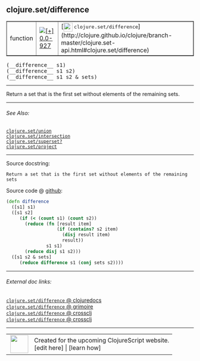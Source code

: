 ## clojure.set/difference



 <table border="1">
<tr>
<td>function</td>
<td><a href="https://github.com/cljsinfo/cljs-api-docs/tree/0.0-927"><img valign="middle" alt="[+] 0.0-927" title="Added in 0.0-927" src="https://img.shields.io/badge/+-0.0--927-lightgrey.svg"></a> </td>
<td>
[<img height="24px" valign="middle" src="http://i.imgur.com/1GjPKvB.png"> <samp>clojure.set/difference</samp>](http://clojure.github.io/clojure/branch-master/clojure.set-api.html#clojure.set/difference)
</td>
</tr>
</table>


 <samp>
(__difference__ s1)<br>
</samp>
 <samp>
(__difference__ s1 s2)<br>
</samp>
 <samp>
(__difference__ s1 s2 & sets)<br>
</samp>

---

Return a set that is the first set without elements of the remaining sets.



---


###### See Also:

[`clojure.set/union`](../clojure.set/union.md)<br>
[`clojure.set/intersection`](../clojure.set/intersection.md)<br>
[`clojure.set/superset?`](../clojure.set/supersetQMARK.md)<br>
[`clojure.set/project`](../clojure.set/project.md)<br>

---


Source docstring:

```
Return a set that is the first set without elements of the remaining sets
```


Source code @ [github](https://github.com/clojure/clojurescript/blob/r1.7.145/src/main/cljs/clojure/set.cljs#L46-L58):

```clj
(defn difference
  ([s1] s1)
  ([s1 s2] 
     (if (< (count s1) (count s2))
       (reduce (fn [result item] 
                   (if (contains? s2 item) 
                     (disj result item) 
                     result))
               s1 s1)
       (reduce disj s1 s2)))
  ([s1 s2 & sets] 
     (reduce difference s1 (conj sets s2))))
```

<!--
Repo - tag - source tree - lines:

 <pre>
clojurescript @ r1.7.145
└── src
    └── main
        └── cljs
            └── clojure
                └── <ins>[set.cljs:46-58](https://github.com/clojure/clojurescript/blob/r1.7.145/src/main/cljs/clojure/set.cljs#L46-L58)</ins>
</pre>

-->

---



###### External doc links:

[`clojure.set/difference` @ clojuredocs](http://clojuredocs.org/clojure.set/difference)<br>
[`clojure.set/difference` @ grimoire](http://conj.io/store/v1/org.clojure/clojure/1.7.0-beta3/clj/clojure.set/difference/)<br>
[`clojure.set/difference` @ crossclj](http://crossclj.info/fun/clojure.set/difference.html)<br>
[`clojure.set/difference` @ crossclj](http://crossclj.info/fun/clojure.set.cljs/difference.html)<br>

---

 <table>
<tr><td>
<img valign="middle" align="right" width="48px" src="http://i.imgur.com/Hi20huC.png">
</td><td>
Created for the upcoming ClojureScript website.<br>
[edit here] | [learn how]
</td></tr></table>

[edit here]:https://github.com/cljsinfo/cljs-api-docs/blob/master/cljsdoc/clojure.set/difference.cljsdoc
[learn how]:https://github.com/cljsinfo/cljs-api-docs/wiki/cljsdoc-files

<!--

This information was too distracting to show to readers, but I'll leave it
commented here since it is helpful to:

- pretty-print the data used to generate this document
- and show how to retrieve that data



The API data for this symbol:

```clj
{:description "Return a set that is the first set without elements of the remaining sets.",
 :ns "clojure.set",
 :name "difference",
 :signature ["[s1]" "[s1 s2]" "[s1 s2 & sets]"],
 :history [["+" "0.0-927"]],
 :type "function",
 :related ["clojure.set/union"
           "clojure.set/intersection"
           "clojure.set/superset?"
           "clojure.set/project"],
 :full-name-encode "clojure.set/difference",
 :source {:code "(defn difference\n  ([s1] s1)\n  ([s1 s2] \n     (if (< (count s1) (count s2))\n       (reduce (fn [result item] \n                   (if (contains? s2 item) \n                     (disj result item) \n                     result))\n               s1 s1)\n       (reduce disj s1 s2)))\n  ([s1 s2 & sets] \n     (reduce difference s1 (conj sets s2))))",
          :title "Source code",
          :repo "clojurescript",
          :tag "r1.7.145",
          :filename "src/main/cljs/clojure/set.cljs",
          :lines [46 58]},
 :full-name "clojure.set/difference",
 :clj-symbol "clojure.set/difference",
 :docstring "Return a set that is the first set without elements of the remaining sets"}

```

Retrieve the API data for this symbol:

```clj
;; from Clojure REPL
(require '[clojure.edn :as edn])
(-> (slurp "https://raw.githubusercontent.com/cljsinfo/cljs-api-docs/catalog/cljs-api.edn")
    (edn/read-string)
    (get-in [:symbols "clojure.set/difference"]))
```

-->
